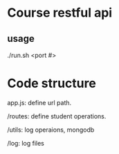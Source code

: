 # Course restful api

## usage
./run.sh <port #>

# Code structure
app.js: define url path.

/routes: define student operations.

/utils: log operaions, mongodb

/log: log files
